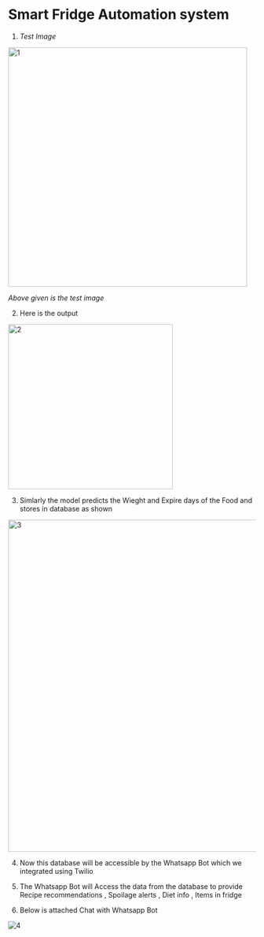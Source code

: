 # Smart Fridge Automation system 

1. _Test Image_

<img width="486" alt="1" src="https://github.com/user-attachments/assets/9a4c5cc2-a993-48d6-aef9-6a5d3b120ed5">


 _Above given is the test image_

2. Here is the output 

<img width="335" alt="2" src="https://github.com/user-attachments/assets/f52eb484-4899-4054-a09c-3408d6a461d7">


3. Simlarly the model predicts the Wieght and Expire days of the Food and stores in database as shown

<img width="674" alt="3" src="https://github.com/user-attachments/assets/c3939330-b0cc-49ea-87d9-c0be864e02ab">

4. Now this database will be accessible by the Whatsapp Bot which we integrated using Twilio 

5. The Whatsapp Bot will Access the data from the database to provide Recipe recommendations , Spoilage alerts , Diet info , Items in fridge

6. Below is attached Chat with Whatsapp Bot 

![4](https://github.com/user-attachments/assets/469a2577-c6fa-4e95-82c0-44f6834c81e9)




